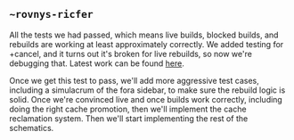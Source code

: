 ## `~rovnys-ricfer`
All the tests we had passed, which means live builds, blocked builds, and rebuilds are working at least approximately correctly.  We added testing for +cancel, and it turns out it's broken for live rebuilds, so now we're debugging that. Latest work can be found [here](https://github.com/belisarius222/arvo/tree/f9c15662bd856b7c1fa5597b9678f4ccdbe46e96).

Once we get this test to pass, we'll add more aggressive test cases, including a simulacrum of the fora sidebar, to make sure the rebuild logic is solid. Once we're convinced live and once builds work correctly, including doing the right cache promotion, then we'll implement the cache reclamation system. Then we'll start implementing the rest of the schematics.